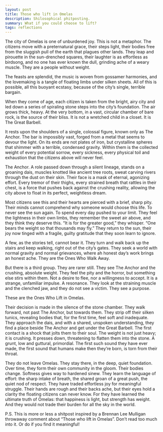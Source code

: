 ```yaml
---
layout: post
title: Those who lift in Omelas
description: Shilosophical phitposting.
summary: What if you could choose to lift?
tags: reflections
---
```


The city of Omelas is one of unburdened joy. This is not a metaphor. The citizens move with a preternatural grace, their steps light, their bodies free from the sluggish pull of the earth that plagues other lands. They leap and pirouette in the sun-drenched squares, their laughter is as effortless as birdsong, and no one has ever known the dull, grinding ache of a weary muscle. They are a people without weight.

The feasts are splendid, the music is woven from gossamer harmonies, and the lovemaking is a tangle of floating limbs under silken sheets. All of this is possible, all this buoyant ecstasy, because of the city’s single, terrible bargain.

When they come of age, each citizen is taken from the bright, airy city and led down a series of spiraling stone steps into the city’s foundation. The air grows thick, heavy. At the very bottom, in a vast, circular chamber of bare rock, is the source of their bliss. It is not a wretched child in a closet. It is The Great Barbell.

It rests upon the shoulders of a single, colossal figure, known only as The Anchor. The bar is impossibly vast, forged from a metal that seems to devour the light. On its ends are not plates of iron, but crystalline spheres that shimmer with a terrible, condensed gravity. Within them is the collected weight of every potential sorrow, every sickness, every physical toil and exhaustion that the citizens above will never feel.

The Anchor. A role passed down through a silent lineage, stands on a groaning dais, muscles knotted like ancient tree roots, sweat carving rivers through the dust on their skin. Their face is a mask of eternal, agonizing effort. Every tremor of their thighs, every strained breath that rattles in their chest, is a force that pushes back against the crushing reality, allowing the city above to float in its perfect, weightless dream.

Most citizens see this and their hearts are pierced with a brief, sharp pity. Their minds cannot comprehend why someone would choose this life. To never see the sun again. To spend every day pushed to your limit. They feel the lightness in their own limbs, they remember the sweet air above, and they think they deserve this. “It is for the greater good,” they whisper. “One bears the weight so that thousands may fly.” They return to the sun, their joy now tinged with a fragile, guilty gratitude that they soon learn to ignore.

A few, as the stories tell, cannot bear it. They turn and walk back up the stairs and keep walking, right out of the city’s gates. They seek a world with normal gravity and normal grievances, where ah honest day’s work brings an honest ache. They are the Ones Who Walk Away.

But there is a third group. They are rarer still. They see The Anchor and the crushing, absolute weight. They feel the pity and the horror, but something else stirs within them. Not a desire to flee, nor a willingness to accept. It is a strange, unfamiliar impulse. A resonance. They look at the straining muscle and the clenched jaw, and they do not see a victim. They see a purpose.

These are the Ones Who Lift in Omelas.

Their decision is made in the silence of the stone chamber. They walk forward, not past The Anchor, but towards them. They strip off their silken tunics, revealing bodies that, for the first time, feel soft and inadequate. They approach the dais, and with a shared, unspoken understanding, they find a place beside The Anchor and get under the Great Barbell.
The first contact is a shock that jolts them to their soul. The weight is not just heavy; it is crushing. It presses down, threatening to flatten them into the stone. A grunt, low and guttural, primordial. The first such sound they have ever made, the first sound that humans make then they’re born, is torn from their throat.

They do not leave Omelas. They stay there, in the deep, quiet foundation. Over time, they form their own community in the gloom. Their bodies change. Softness gives way to hardened sinew. They learn the language of effort: the sharp intake of breath, the shared groan of a great push, the quiet nod of respect. They have traded effortless joy for meaningful struggle. Their hands are rough and their backs ache, but their eyes hold a clarity the floating citizens can never know. For they have learned the ultimate truth of Omelas: that happiness is light, but strength has weight. And they would not trade their burden for all the sky in the world.

P.S. This is more or less a shitpost inspired by a Brennan Lee Mulligan throwaway comment about “Those who lift in Omelas”. Don’t read too much into it. Or do if you find it meaningful! 
